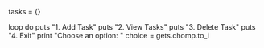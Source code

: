 tasks = {}

loop do
  puts "1. Add Task"
  puts "2. View Tasks"
  puts "3. Delete Task"
  puts "4. Exit"
  print "Choose an option: "
  choice = gets.chomp.to_i
